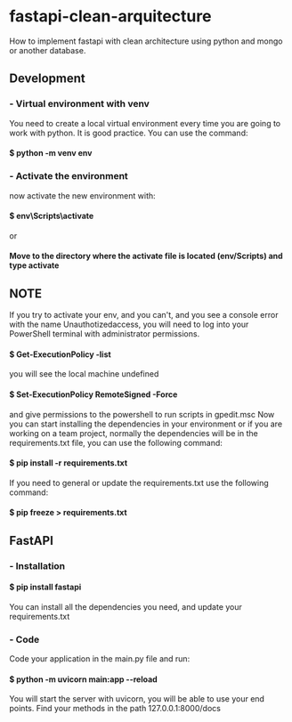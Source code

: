 # fastapi-clean-arquitecture
How to implement fastapi with clean architecture using python and mongo or another database.
## Development
### - Virtual environment with venv
You need to create a local virtual environment every time you are going to work with python. It is good practice.
You can use the command:
#### $ python -m venv env
### - Activate the environment
now activate the new environment with:
#### $ env\Scripts\activate
or
#### Move to the directory where the activate file is located (env/Scripts) and type activate
## NOTE
If you try to activate your env, and you can't, and
you see a console error with the name Unauthotizedaccess,
you will need to log into your PowerShell terminal with administrator permissions.
#### $ Get-ExecutionPolicy -list
you will see the local machine undefined 
#### $ Set-ExecutionPolicy RemoteSigned -Force
and give permissions to the powershell to run scripts in gpedit.msc
Now you can start installing the dependencies in your environment or if you are working on a team project, normally the dependencies will be in the requirements.txt file, you can use the following command:
#### $ pip install -r requirements.txt
If you need to general or update the requirements.txt use the following command:
#### $ pip freeze > requirements.txt
## FastAPI
### - Installation
#### $ pip install fastapi
You can install all the dependencies you need, and update your requirements.txt
### - Code
Code your application in the main.py file and run:

#### $ python -m uvicorn main:app --reload
You will start the server with uvicorn, you will be able to use your end points. Find your methods in the path 127.0.0.1:8000/docs


